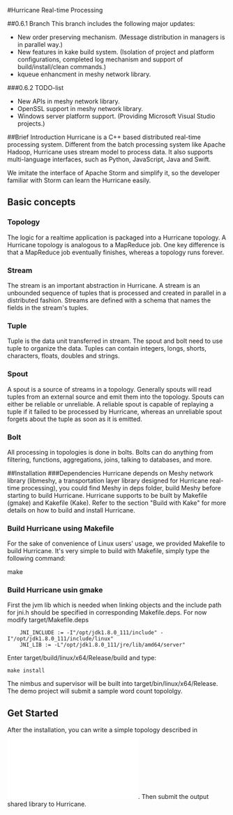 #Hurricane Real-time Processing

##0.6.1 Branch
This branch includes the following major updates:

- New order preserving mechanism. (Message distribution in managers is in parallel way.)
- New features in kake build system. (Isolation of project and platform configurations, completed log mechanism and support of build/install/clean commands.)
- kqueue enhancment in meshy network library.

###0.6.2 TODO-list
- New APIs in meshy network library.
- OpenSSL support in meshy network library.
- Windows server platform support. (Providing Microsoft Visual Studio projects.)

##Brief Introduction
Hurricane is a C++ based distributed real-time processing system.
Different from the batch processing system like Apache Hadoop, 
Hurricane uses stream model to process data. It also supports multi-language interfaces, 
such as Python, JavaScript, Java and Swift.

We imitate the interface of Apache Storm and simplify it, 
so the developer familiar with Storm can learn the Hurricane easily.

## Basic concepts
### Topology
The logic for a realtime application is packaged into a Hurricane topology. 
A Hurricane topology is analogous to a MapReduce job. 
One key difference is that a MapReduce job eventually finishes, 
whereas a topology runs forever. 

### Stream
The stream is an important abstraction in Hurricane. 
A stream is an unbounded sequence of tuples that is processed and created in parallel in a distributed fashion.
Streams are defined with a schema that names the fields in the stream's tuples.

### Tuple
Tuple is the data unit transferred in stream. 
The spout and bolt need to use tuple to organize the data.
Tuples can contain integers, longs, shorts, characters, floats, doubles and strings.

### Spout
A spout is a source of streams in a topology.
Generally spouts will read tuples from an external source and emit them into the topology.
Spouts can either be reliable or unreliable.
A reliable spout is capable of replaying a tuple if it failed to be processed by Hurricane, whereas an unreliable spout forgets about the tuple as soon as it is emitted.

### Bolt
All processing in topologies is done in bolts. 
Bolts can do anything from filtering, functions, aggregations, joins, talking to databases, and more.

##Installation
###Dependencies
Hurricane depends on Meshy network library (libmeshy, a transportation layer library designed for Hurricane real-time processing), you could find Meshy in deps folder, build Meshy before starting to build Hurricane. 
Hurricane supports to be built by Makefile (gmake) and Kakefile (Kake). Refer to the section "Build with Kake" for more details on how to build and install Hurricane.

### Build Hurricane using Makefile
For the sake of convenience of Linux users' usage, we provided Makefile to build Hurricane.
It's very simple to build with Makefile, simply type the following command:

make

### Build Hurricane usin gmake
First the jvm lib which is needed when linking objects and the include path for jni.h should be specified in corresponding Makefile.deps. For now modify target/Makefile.deps

```
    JNI_INCLUDE := -I"/opt/jdk1.8.0_111/include" -I"/opt/jdk1.8.0_111/include/linux"
    JNI_LIB := -L"/opt/jdk1.8.0_111/jre/lib/amd64/server"
```

Enter target/build/linux/x64/Release/build and type:

    make install

The nimbus and supervisor will be built into target/bin/linux/x64/Release. The demo project will submit a sample word count topololgy.

## Get Started
After the installation, you can write a simple topology described in ![docs/introduction.md](docs/introduction.md). Then submit the output shared library to Hurricane.
